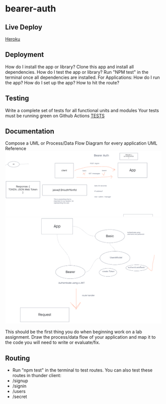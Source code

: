 # bearer-auth

## Live Deploy

[Heroku](https://smith-bearer-auth.herokuapp.com/)

## Deployment

How do I install the app or library?
Clone this app and install all dependencies.
How do I test the app or library?
Run "NPM test" in the terminal once all dependencies are installed.
For Applications:
How do I run the app?
How do I set up the app?
How to hit the route?

## Testing

Write a complete set of tests for all functional units and modules
Your tests must be running green on Github Actions
[TESTS](./__tests__)

## Documentation

Compose a UML or Process/Data Flow Diagram for every application
UML Reference
![UML](img/Lab07-UML-1.png)
![UML](img/Lab07-UML-2.png)

This should be the first thing you do when beginning work on a lab assignment.
Draw the process/data flow of your application and map it to the code you will need to write or evaluate/fix.

## Routing

- Run "npm test" in the terminal to test routes.
You can also test these routes in thunder client:
- /signup
- /signin
- /users
- /secret